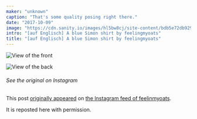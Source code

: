 ```yaml
---
maker: "unknown"
caption: "That's some quality posing right there."
date: "2017-10-09"
image: "https://cdn.sanity.io/images/hl5bw8cj/site-content/bdb5e72db9290457048b763783bf8a2de51ce0c1-1080x1080.jpg"
intro: "[auf Englisch] A blue Simon shirt by feelingmyoats"
title: "[auf Englisch] A blue Simon shirt by feelingmyoats"
---
```


![View of the front](https://posts.freesewing.org/uploads/blue_simon_front_1a4a8e9897.jpg "View of the front")

![View of the back](https://posts.freesewing.org/uploads/blue_simon_back_a038252972.jpg "View of the back")

<Note>

###### See the original on Instagram
This post [originally appeared](https://www.instagram.com/p/BZ6X2CkjZor/) 
on [the Instagram feed of feelinmyoats](https://www.instagram.com/feelinmyoats/).

It is reposted here with permission.

</Note>
